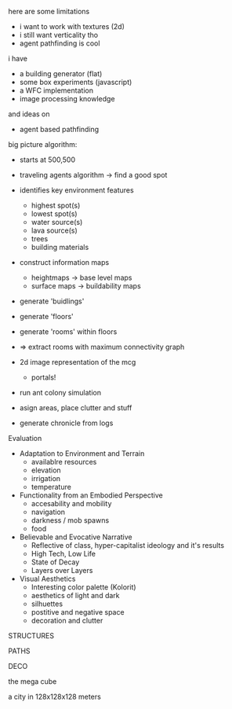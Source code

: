 here are some limitations

- i want to work with textures (2d)
- i still want verticality tho
- agent pathfinding is cool

i have

- a building generator (flat)
- some box experiments (javascript)
- a WFC implementation
- image processing knowledge

and ideas on

- agent based pathfinding


big picture algorithm:

- starts at 500,500
- traveling agents algorithm -> find a good spot
- identifies key environment features
  - highest spot(s)
  - lowest spot(s)
  - water source(s)
  - lava source(s)
  - trees
  - building materials
- construct information maps
  - heightmaps -> base level maps
  - surface maps -> buildability maps
- generate 'buidlings'
- generate 'floors'
- generate 'rooms' within floors
- => extract rooms with maximum connectivity graph
- 2d image representation of the mcg
  - portals!
- run ant colony simulation
- asign areas, place clutter and stuff

- generate chronicle from logs



Evaluation
- Adaptation to Environment and Terrain
  - availablre resources
  - elevation
  - irrigation
  - temperature
- Functionality from an Embodied Perspective
  - accesability and mobility
  - navigation
  - darkness / mob spawns
  - food
- Believable and Evocative Narrative
  - Reflective of class, hyper-capitalist ideology and it's results
  - High Tech, Low Life
  - State of Decay
  - Layers over Layers
- Visual Aesthetics
  - Interesting color palette (Kolorit)
  - aesthetics of light and dark
  - silhuettes
  - postitive and negative space
  - decoration and clutter




STRUCTURES

PATHS

DECO



the mega cube

a city in 128x128x128 meters



